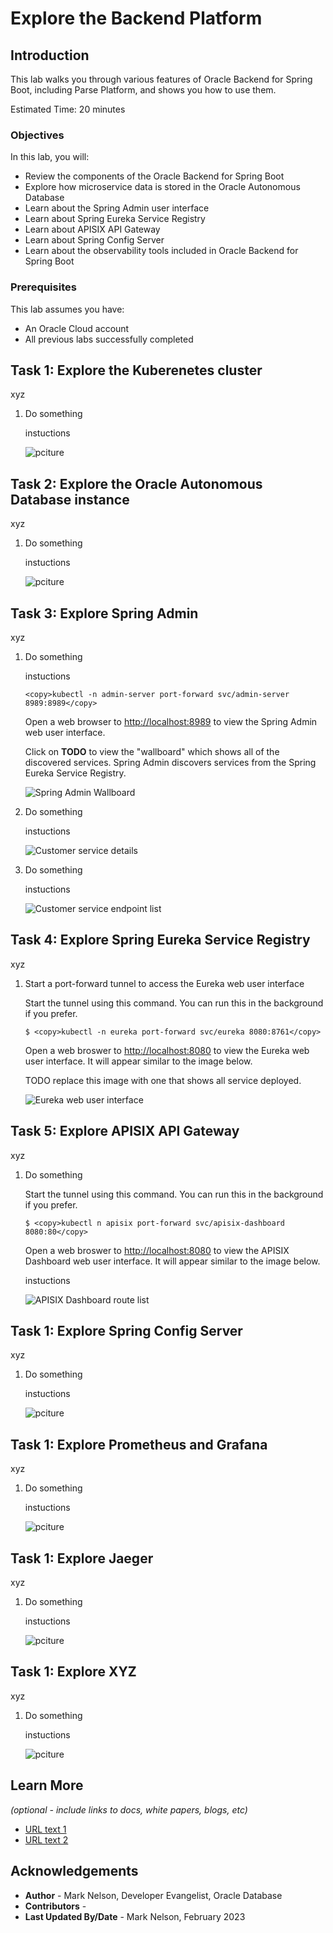 # Explore the Backend Platform

## Introduction

This lab walks you through various features of Oracle Backend for Spring Boot, including Parse Platform, and shows you how to use them.

Estimated Time: 20 minutes

### Objectives

In this lab, you will:
* Review the components of the Oracle Backend for Spring Boot
* Explore how microservice data is stored in the Oracle Autonomous Database
* Learn about the Spring Admin user interface
* Learn about Spring Eureka Service Registry
* Learn about APISIX API Gateway
* Learn about Spring Config Server
* Learn about the observability tools included in Oracle Backend for Spring Boot

### Prerequisites

This lab assumes you have:
* An Oracle Cloud account
* All previous labs successfully completed

## Task 1: Explore the Kuberenetes cluster 

xyz

1. Do something

   instuctions

   ![pciture](images/obaas-xxx.png)

## Task 2: Explore the Oracle Autonomous Database instance

xyz

1. Do something

   instuctions

   ![pciture](images/obaas-xxx.png)


## Task 3: Explore Spring Admin

xyz

1. Do something

   instuctions

    ```
    <copy>kubectl -n admin-server port-forward svc/admin-server 8989:8989</copy>
    ```

    Open a web browser to [http://localhost:8989](http://localhost:8989) to view the Spring Admin web user interface.

    Click on **TODO** to view the "wallboard" which shows all of the discovered services.  Spring Admin discovers services from the Spring Eureka Service Registry.

   ![Spring Admin Wallboard](images/obaas-spring-admin-1.png)

1. Do something

   instuctions

   ![Customer service details](images/obaas-spring-admin-2.png)

1. Do something

   instuctions

   ![Customer service endpoint list](images/obaas-spring-admin-3.png)


## Task 4: Explore Spring Eureka Service Registry

xyz

1. Start a port-forward tunnel to access the Eureka web user interface

   Start the tunnel using this command.  You can run this in the background if you prefer.

    ```
    $ <copy>kubectl -n eureka port-forward svc/eureka 8080:8761</copy>
    ```

   Open a web broswer to [http://localhost:8080](http://localhost:8080) to view the Eureka web user interface.  It will appear similar to the image below.

   TODO replace this image with one that shows all service deployed.

   ![Eureka web user interface](images/obaas-eureka.png)

## Task 5: Explore APISIX API Gateway

xyz

1. Do something

   Start the tunnel using this command.  You can run this in the background if you prefer.

    ```
    $ <copy>kubectl n apisix port-forward svc/apisix-dashboard 8080:80</copy>
    ```

   Open a web broswer to [http://localhost:8080](http://localhost:8080) to view the APISIX Dashboard web user interface.  It will appear similar to the image below.
   
   instuctions

   ![APISIX Dashboard route list](images/obaas-apisix-reoute-list.png)


## Task 1: Explore Spring Config Server

xyz

1. Do something

   instuctions

   ![pciture](images/obaas-xxx.png)

## Task 1: Explore Prometheus and Grafana

xyz

1. Do something

   instuctions

   ![pciture](images/obaas-xxx.png)

## Task 1: Explore Jaeger

xyz

1. Do something

   instuctions

   ![pciture](images/obaas-xxx.png)

## Task 1: Explore XYZ 

xyz

1. Do something

   instuctions

   ![pciture](images/obaas-xxx.png)


## Learn More

*(optional - include links to docs, white papers, blogs, etc)*

* [URL text 1](http://docs.oracle.com)
* [URL text 2](http://docs.oracle.com)

## Acknowledgements
* **Author** - Mark Nelson, Developer Evangelist, Oracle Database
* **Contributors** - [](var:contributors)
* **Last Updated By/Date** - Mark Nelson, February 2023
